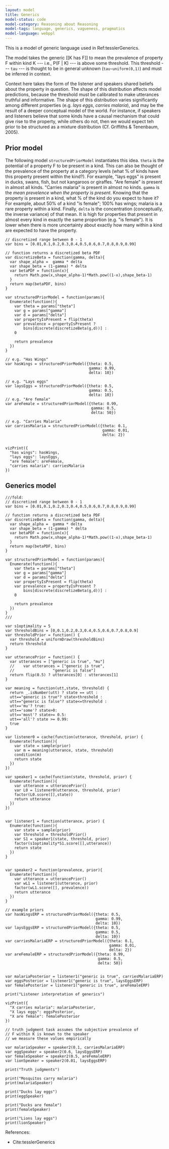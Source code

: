 ```yaml
---
layout: model
title: Generics
model-status: code
model-category: Reasoning about Reasoning
model-tags: language, generics, vagueness, pragmatics
model-language: webppl
---
```


<script src="http://web.stanford.edu/~erindb/webppl-viz/webppl.min.js"></script>  
<link rel="stylesheet" href="http://web.stanford.edu/~erindb/webppl-viz/viz.css">

This is a model of generic language used in Ref:tesslerGenerics.

The model takes the generic [[K has F]] to mean the prevalence of 
property F within kind K --- i.e., P(F | K) --- is above some threshold.
This threshold --- `tau` --- is thought to be in general unknown 
(`tau~uniform(0,1)`) and must be inferred in context. 

Context here takes the form of the listener and speakers shared beliefs
about the property in question. The shape of this distribution
affects model predictions, because the threshold must be calibrated to make utterances 
truthful and informative. The shape of this distribution varies significantly 
among different properties (e.g. *lays eggs*, *carries malaria*), and may 
be the result of a deeper conceptual model of the world. For instance,
if speakers and listeners believe that some kinds have a causal mechanism that
could give rise to the property, while others do not, then we would expect
teh prior to be structured as a mixture distribution 
(Cf. Griffiths & Tenenbaum, 2005). 

## Prior model

The following model `structuredPriorModel` instantiates this idea.
`theta` is the potential of a property F to be present in a kind.
This can also be thought of the prevalence of the property at a 
category levels (what % of kinds have this property present within the kind?).
For example, "lays eggs" is present in ducks, swans, fish, but not kangaroos or giraffes.
"Are female" is present in almost all kinds.
"Carries malaria" is present in almost no kinds.
`gamma` is the *mean prevelence when the property is present*.
Knowing that the property is present in a kind, what % of the kind do you 
expect to have it? 
For example, about 50% of a kind "is female"; 100% has wings; malaria is a rare property within a kind.
Finally, `delta` is the concentration (conceptually, the inverse variance) of that mean.
It is high for properties that present in almost every kind in exactly the same proportion (e.g. "is female"). 
It is lower when there is more uncertainty about exactly how many within a kind are expected to have the property.



~~~~
// discretized range between 0 - 1
var bins = [0.01,0.1,0.2,0.3,0.4,0.5,0.6,0.7,0.8,0.9,0.99]

// function returns a discretized beta PDF
var discretizeBeta = function(gamma, delta){
  var shape_alpha =  gamma * delta
  var shape_beta = (1-gamma) * delta
  var betaPDF = function(x){
    return Math.pow(x,shape_alpha-1)*Math.pow((1-x),shape_beta-1)
  }
  return map(betaPDF, bins)
}

var structuredPriorModel = function(params){
  Enumerate(function(){
    var theta = params["theta"]
    var g = params["gamma"]
    var d = params["delta"]
    var propertyIsPresent = flip(theta)
    var prevalence = propertyIsPresent ? 
        bins[discrete(discretizeBeta(g,d))] : 
    0

    return prevalence
  })
}

// e.g. "Has Wings"
var hasWings = structuredPriorModel({theta: 0.5,
                                     gamma: 0.99,
                                     delta: 10})

// e.g. "Lays eggs"
var laysEggs = structuredPriorModel({theta: 0.5,
                                     gamma: 0.5,
                                     delta: 10})
// e.g. "Are female"
var areFemale = structuredPriorModel({theta: 0.99,
                                      gamma: 0.5,
                                      delta: 50})

// e.g. "Carries Malaria"
var carriesMalaria = structuredPriorModel({theta: 0.1,
                                           gamma: 0.01,
                                           delta: 2})


vizPrint({
  "has wings": hasWings,
  "lays eggs": laysEggs,
  "are female": areFemale,
  "carries malaria": carriesMalaria
})

~~~~

## Generics model

~~~~
///fold:
// discretized range between 0 - 1
var bins = [0.01,0.1,0.2,0.3,0.4,0.5,0.6,0.7,0.8,0.9,0.99]

// function returns a discretized beta PDF
var discretizeBeta = function(gamma, delta){
  var shape_alpha =  gamma * delta
  var shape_beta = (1-gamma) * delta
  var betaPDF = function(x){
    return Math.pow(x,shape_alpha-1)*Math.pow((1-x),shape_beta-1)
  }
  return map(betaPDF, bins)
}

var structuredPriorModel = function(params){
  Enumerate(function(){
    var theta = params["theta"]
    var g = params["gamma"]
    var d = params["delta"]
    var propertyIsPresent = flip(theta)
    var prevalence = propertyIsPresent ? 
        bins[discrete(discretizeBeta(g,d))] : 
    0

    return prevalence
  })
}
///

var s1optimality = 5
var thresholdBins = [0,0.1,0.2,0.3,0.4,0.5,0.6,0.7,0.8,0.9]
var thresholdPrior = function() {
  var threshold = uniformDraw(thresholdBins)
  return threshold
}

var utterancePrior = function() {
  var utterances = ["generic is true", "mu"]  
  //    var utterances = ["generic is true",
  //                 "generic is false"]  
  return flip(0.5) ? utterances[0] : utterances[1]
}

var meaning = function(utt,state, threshold) {
  return _.isNumber(utt) ? state == utt :
  utt=="generic is true"? state>threshold :
  utt=="generic is false"? state<=threshold :
  utt=='mu'? true:
  utt=='some'? state>0:
  utt=='most'? state>= 0.5:
  utt=='all'? state >= 0.99:
  true
}

var listener0 = cache(function(utterance, threshold, prior) {
  Enumerate(function(){
    var state = sample(prior)
    var m = meaning(utterance, state, threshold)
    condition(m)
    return state
  })
})

var speaker1 = cache(function(state, threshold, prior) {
  Enumerate(function(){
    var utterance = utterancePrior()
    var L0 = listener0(utterance, threshold, prior)
    factor(L0.score([],state))
    return utterance
  })
})


var listener1 = function(utterance, prior) {
  Enumerate(function(){
    var state = sample(prior)
    var threshold = thresholdPrior()
    var S1 = speaker1(state, threshold, prior)
    factor(s1optimality*S1.score([],utterance))
    return state
  })
}


var speaker2 = function(prevalence, prior){
  Enumerate(function(){
    var utterance = utterancePrior()
    var wL1 = listener1(utterance, prior)
    factor(wL1.score([], prevalence))
    return utterance
  })
}

// example priors
var hasWingsERP = structuredPriorModel({theta: 0.5,
                                        gamma: 0.99,
                                        delta: 10})
var laysEggsERP = structuredPriorModel({theta: 0.5,
                                        gamma: 0.5,
                                        delta: 10})
var carriesMalariaERP = structuredPriorModel({theta: 0.1,
                                              gamma: 0.01,
                                              delta: 2})
var areFemaleERP = structuredPriorModel({theta: 0.99,
                                         gamma: 0.5,
                                         delta: 50})


var malariaPosterior = listener1("generic is true", carriesMalariaERP)
var eggsPosterior = listener1("generic is true", laysEggsERP)
var femalePosterior = listener1("generic is true", areFemaleERP)

print("Listener interpretation of generics")

vizPrint({
  "X carries malaria": malariaPosterior,
  "X lays eggs": eggsPosterior,
  "X are female": femalePosterior
})

// truth judgment task assumes the subjective prevalence of 
// F within K is known to the speaker
// we measure these values empirically

var malariaSpeaker = speaker2(0.1, carriesMalariaERP)
var eggSpeaker = speaker2(0.6, laysEggsERP)
var femaleSpeaker = speaker2(0.5, areFemaleERP)
var lionSpeaker = speaker2(0.01, laysEggsERP)

print("Truth judgments")

print("Mosquitos carry malaria")
print(malariaSpeaker)

print("Ducks lay eggs")
print(eggSpeaker)

print("Ducks are female")
print(femaleSpeaker)

print("Lions lay eggs")
print(lionSpeaker)
~~~~

References:

- Cite:tesslerGenerics
